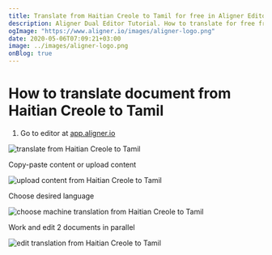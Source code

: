 ```yaml
---
title: Translate from Haitian Creole to Tamil for free in Aligner Editor
description: Aligner Dual Editor Tutorial. How to translate for free from Haitian Creole to Tamil. Aligner is multilingual document management platform. 
ogImage: "https://www.aligner.io/images/aligner-logo.png"
date: 2020-05-06T07:09:21+03:00
image: ../images/aligner-logo.png
onBlog: true
---
```


# How to translate document from Haitian Creole to Tamil

1. Go to editor at [app.aligner.io](https://app.aligner.io "Aligner App web page")

![translate from Haitian Creole to Tamil](../aligner-blank-editor.png "translate from Haitian Creole to Tamil")

Copy-paste content or upload content

![upload content from Haitian Creole to Tamil](../aligner-uploaded-document.png "upload content from Haitian Creole to Tamil")

Choose desired language

![choose machine translation from Haitian Creole to Tamil](../aligner-language-dropdown.png "choose machine translation from Haitian Creole to Tamil")

Work and edit 2 documents in parallel

![edit translation from Haitian Creole to Tamil](../aligner-double-sitded-editor.png "edit translation from Haitian Creole to Tamil")

